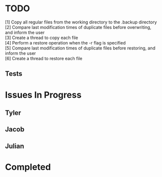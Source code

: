 # TODO #
[1] Copy all regular files from the working directory to the .backup directory\
[2] Compare last modification times of duplicate files before overwriting, and inform the user\
[3] Create a thread to copy each file\
[4] Perform a restore operation when the -r flag is specified\
[5] Compare last modification times of duplicate files before restoring, and inform the user\
[6] Create a thread to restore each file
## Tests ##

# Issues In Progress #

## Tyler ##

## Jacob ##

## Julian ##

# Completed #
